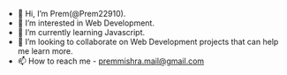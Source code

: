 - 👋 Hi, I’m Prem(@Prem22910).
- 👀 I’m interested in Web Development.
- 🌱 I’m currently learning Javascript.
- 💞️ I’m looking to collaborate on Web Development projects that can help me learn more.
- 📫 How to reach me - premmishra.mail@gmail.com

<!---
Prem22910/Prem22910 is a ✨ special ✨ repository because its `README.md` (this file) appears on your GitHub profile.
You can click the Preview link to take a look at your changes.
--->
